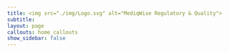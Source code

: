 ```yaml
---
title: <img src="./img/Logo.svg" alt="MediqWise Regulatory & Quality">
subtitle: 
layout: page
callouts: home_callouts
show_sidebar: false
---
```



